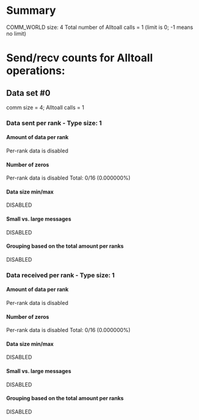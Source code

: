 # Summary
COMM_WORLD size: 4
Total number of Alltoall calls = 1 (limit is 0; -1 means no limit)
# Send/recv counts for Alltoall operations:

## Data set #0

comm size = 4; Alltoall calls = 1

### Data sent per rank - Type size: 1

#### Amount of data per rank
Per-rank data is disabled

#### Number of zeros
Per-rank data is disabled
Total: 0/16 (0.000000%)

#### Data size min/max
DISABLED

#### Small vs. large messages
DISABLED


#### Grouping based on the total amount per ranks

DISABLED

### Data received per rank - Type size: 1

#### Amount of data per rank
Per-rank data is disabled

#### Number of zeros
Per-rank data is disabled
Total: 0/16 (0.000000%)

#### Data size min/max
DISABLED

#### Small vs. large messages
DISABLED


#### Grouping based on the total amount per ranks

DISABLED

